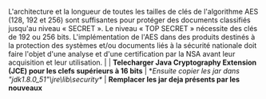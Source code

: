 L'architecture et la longueur de toutes les tailles de clés de l'algorithme AES (128, 192 et 256) sont suffisantes 
pour protéger des documents classifiés jusqu'au niveau « SECRET ». 
Le niveau « TOP SECRET » nécessite des clés de 192 ou 256 bits. 
L'implémentation de l'AES dans des produits destinés à la protection des systèmes et/ou documents liés à la 
sécurité nationale doit faire l'objet d'une analyse et d'une certification par la NSA avant leur acquisition et 
leur utilisation.
|
| 
**Telecharger Java Cryptography Extension (JCE) pour les clefs supérieurs à 16 bits**
|
**Ensuite copier les jar dans "jdk1.8.0_51"\jre\lib\security\** 
|
**Remplacer les jar deja présents par les nouveaux**
